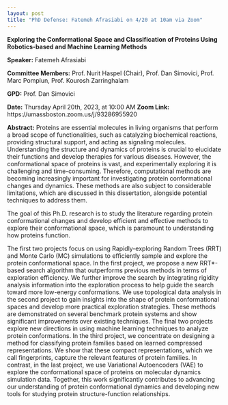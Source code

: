 ```yaml
---
layout: post
title: "PhD Defense: Fatemeh Afrasiabi on 4/20 at 10am via Zoom"
---
```


<b>Exploring the Conformational Space and Classification of Proteins Using Robotics-based and Machine Learning Methods</b>

<b>Speaker:</b> Fatemeh Afrasiabi
<p><b>Committee Members:</b> Prof. Nurit Haspel (Chair), Prof. Dan Simovici, Prof. Marc Pomplun, Prof. Kourosh Zarringhalam</p>
<p><b>GPD:</b> Prof. Dan Simovici</p>

<p><b>Date:</b> Thursday April 20th, 2023, at 10:00 AM
<b>Zoom Link:</b> https://umassboston.zoom.us/j/93286955920 </p>

<b>Abstract:</b>
Proteins are essential molecules in living organisms that perform a broad scope of functionalities, such as catalyzing biochemical reactions, providing structural support, and acting as signaling molecules. Understanding the structure and dynamics of proteins is crucial to elucidate their functions and develop therapies for various diseases. However, the conformational space of proteins is vast, and experimentally exploring it is challenging and time-consuming. Therefore, computational methods are becoming increasingly important for investigating protein conformational changes and dynamics. These methods are also subject to considerable limitations, which are discussed in this dissertation, alongside potential techniques to address them.

The goal of this Ph.D. research is to study the literature regarding protein conformational changes and develop efficient and effective methods to explore their conformational space, which is paramount to understanding how proteins function.

The first two projects focus on using Rapidly-exploring Random Trees (RRT) and Monte Carlo (MC) simulations to efficiently sample and explore the protein conformational space. In the first project, we propose a new RRT*-based search algorithm that outperforms previous methods in terms of exploration efficiency. We further improve the search by integrating rigidity analysis information into the exploration process to help guide the search toward more low-energy conformations. We use topological data analysis in the second project to gain insights into the shape of protein conformational spaces and develop more practical exploration strategies. These methods are demonstrated on several benchmark protein systems and show significant improvements over existing techniques. The final two projects explore new directions in using machine learning techniques to analyze protein conformations. In the third project, we concentrate on designing a method for classifying protein families based on learned compressed representations. We show that these compact representations, which we call fingerprints, capture the relevant features of protein families. In contrast, in the last project, we use Variational Autoencoders (VAE) to explore the conformational space of proteins on molecular dynamics simulation data. Together, this work significantly contributes to advancing our understanding of protein conformational dynamics and developing new tools for studying protein structure-function relationships.
